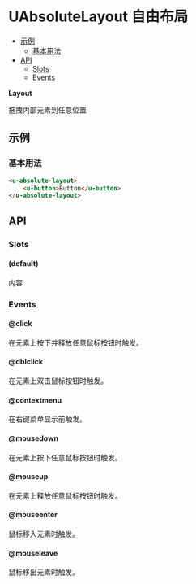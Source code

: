 <!-- 该 README.md 根据 api.yaml 和 docs/*.md 自动生成，为了方便在 GitHub 和 NPM 上查阅。如需修改，请查看源文件 -->

# UAbsoluteLayout 自由布局

- [示例](#示例)
    - [基本用法](#基本用法)
- [API]()
    - [Slots](#slots)
    - [Events](#events)

**Layout**

拖拽内部元素到任意位置

## 示例
### 基本用法


``` html
<u-absolute-layout>
    <u-button>Button</u-button>
</u-absolute-layout>
```
## API
### Slots

#### (default)

内容

### Events

#### @click

在元素上按下并释放任意鼠标按钮时触发。

#### @dblclick

在元素上双击鼠标按钮时触发。

#### @contextmenu

在右键菜单显示前触发。

#### @mousedown

在元素上按下任意鼠标按钮时触发。

#### @mouseup

在元素上释放任意鼠标按钮时触发。

#### @mouseenter

鼠标移入元素时触发。

#### @mouseleave

鼠标移出元素时触发。


